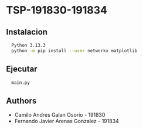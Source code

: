 
# TSP-191830-191834



## Instalacion

```bash
  Python 3.13.3
  python -m pip install --user networkx matplotlib
```
    
## Ejecutar

```bash
  main.py
```


## Authors

- Camilo Andres Galan Osorio - 191830
- Fernando Javier Arenas Gonzalez - 191834

